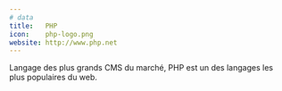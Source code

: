 ```yaml
---
# data
title:   PHP
icon:    php-logo.png
website: http://www.php.net
---
```

Langage des plus grands CMS du marché, PHP est un des langages les plus
populaires du web.
